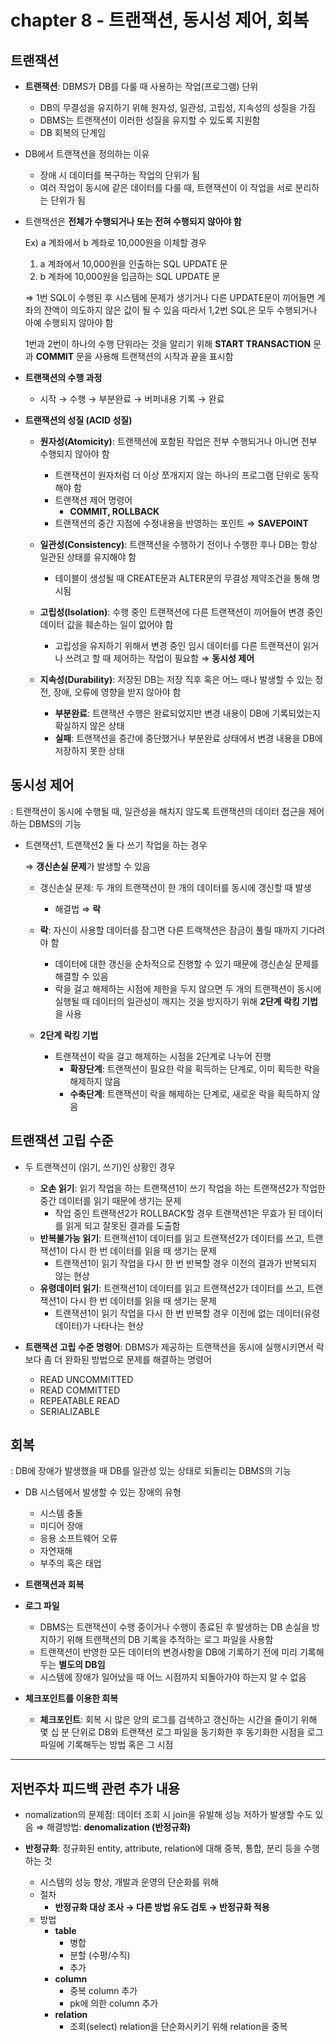 # chapter 8 - 트랜잭션, 동시성 제어, 회복

## 트랜잭션

- **트랜잭션**: DBMS가 DB를 다룰 때 사용하는 작업(프로그램) 단위
    - DB의 무결성을 유지하기 위해 원자성, 일관성, 고립성, 지속성의 성질을 가짐
    - DBMS는 트랜잭션이 이러한 성질을 유지할 수 있도록 지원함
    - DB 회복의 단계임
    
- DB에서 트랜잭션을 정의하는 이유
    - 장애 시 데이터를 복구하는 작업의 단위가 됨
    - 여러 작업이 동시에 같은 데이터를 다룰 때, 트랜잭션이 이 작업을 서로 분리하는 단위가 됨
    
- 트랜잭션은 **전체가 수행되거나 또는 전혀 수행되지 않아야 함**
    
    Ex) a 계좌에서 b 계좌로 10,000원을 이체할 경우
    
    1. a 계좌에서 10,000원을 인출하는 SQL UPDATE 문
    2. b 계좌에 10,000원을 입금하는 SQL UPDATE 문
    
    ⇒ 1번 SQL이 수행된 후 시스템에 문제가 생기거나 다른 UPDATE문이 끼어들면 계좌의 잔액이 의도하지 않은 값이 될 수 있음 따라서 1,2번 SQL은 모두 수행되거나 아예 수행되지 않아야 함
    
    1번과 2번이 하나의 수행 단위라는 것을 알리기 위해 **START TRANSACTION** 문과 **COMMIT** 문을 사용해 트랜잭션의 시작과 끝을 표시함
    
- **트랜잭션의 수행 과정**
    - 시작 → 수행 → 부분완료 → 버퍼내용 기록 → 완료

- **트랜잭션의 성질 (ACID 성질)**
    - **원자성(Atomicity)**: 트랜잭션에 포함된 작업은 전부 수행되거나 아니면 전부 수행되지 않아야 함
        - 트랜잭션이 원자처럼 더 이상 쪼개지지 않는 하나의 프로그램 단위로 동작해야 함
        - 트랜잭션 제어 명령어
            - **COMMIT, ROLLBACK**
        - 트랜잭션의 중간 지점에 수정내용을 반영하는 포인트 ⇒ **SAVEPOINT**
        
    - **일관성(Consistency)**: 트랜잭션을 수행하기 전이나 수행한 후나 DB는 항상 일관된 상태를 유지해야 함
        - 테이블이 생성될 때 CREATE문과 ALTER문의 무결성 제약조건을 통해 명시됨
        
    - **고립성(Isolation)**: 수행 중인 트랜잭션에 다른 트랜잭션이 끼어들어 변경 중인 데이터 값을 훼손하는 일이 없어야 함
        - 고립성을 유지하기 위해서 변경 중인 임시 데이터를 다른 트랜잭션이 읽거나 쓰려고 할 때 제어하는 작업이 필요함 ⇒ **동시성 제어**
        
    - **지속성(Durability)**: 저장된 DB는 저장 직후 혹은 어느 때나 발생할 수 있는 정전, 장애, 오류에 영향을 받지 않아야 함
        - **부분완료**: 트랜잭션 수행은 완료되었지만 변경 내용이 DB에 기록되었는지 확실하지 않은 상태
        - **실패**: 트랜잭션을 중간에 중단했거나 부분완료 상태에서 변경 내용을 DB에 저장하지 못한 상태

## 동시성 제어

: 트랜잭션이 동시에 수행될 때, 일관성을 해치지 않도록 트랜잭션의 데이터 접근을 제어하는 DBMS의 기능

- 트랜잭션1, 트랜잭션2 둘 다 쓰기 작업을 하는 경우
    
    ⇒ **갱신손실 문제**가 발생할 수 있음
    
    - 갱신손실 문제: 두 개의 트랜잭션이 한 개의 데이터를 동시에 갱신할 때 발생
        - 해결법 ⇒ **락**
        
    - **락**: 자신이 사용할 데이터를 잠그면 다른 트랙잭션은 잠금이 풀릴 때까지 기다려야 함
        - 데이터에 대한 갱신을 순차적으로 진행할 수 있기 때문에 갱신손실 문제를 해결할 수 있음
        - 락을 걸고 해제하는 시점에 제한을 두지 않으면 두 개의 트랜잭션이 동시에 실행될 때 데이터의 일관성이 깨지는 것을 방지하기 위해 **2단계 락킹 기법**을 사용
    
    - **2단계 락킹 기법**
        - 트랜잭션이 락을 걸고 해제하는 시점을 2단계로 나누어 진행
            - **확장단계**: 트랜잭션이 필요한 락을 획득하는 단계로, 이미 획득한 락을 해제하지 않음
            - **수축단계**: 트랜잭션이 락을 해제하는 단계로, 새로운 락을 획득하지 않음
            

## 트랜잭션 고립 수준

- 두 트랜잭션이 (읽기, 쓰기)인 상황인 경우
    - **오손 읽기**: 읽기 작업을 하는 트랜잭션1이 쓰기 작업을 하는 트랜잭션2가 작업한 중간 데이터를 읽기 때문에 생기는 문제
        - 작업 중인 트랜잭션2가 ROLLBACK할 경우 트랜잭션1은 무효가 된 데이터를 읽게 되고 잘못된 결과를 도출함
    - **반복불가능 읽기**: 트랜잭션1이 데이터를 읽고 트랜잭션2가 데이터를 쓰고, 트랜잭션1이 다시 한 번 데이터를 읽을 때 생기는 문제
        - 트랜잭션1이 읽기 작업을 다시 한 번 반복할 경우 이전의 결과가 반복되지 않는 현상
    - **유령데이터 읽기**: 트랜잭션1이 데이터를 읽고 트랜잭션2가 데이터를 쓰고, 트랜잭션1이 다시 한 번 데이터를 읽을 때 생기는 문제
        - 트랜잭션1이 읽기 작업을 다시 한 번 반복할 경우 이전에 없는 데이터(유령 데이터)가 나타나는 현상

- **트랜잭션 고립 수준 명령어**: DBMS가 제공하는 트랜잭션을 동시에 실행시키면서 락보다 좀 더 완화된 방법으로 문제를 해결하는 명령어
    - READ UNCOMMITTED
    - READ COMMITTED
    - REPEATABLE READ
    - SERIALIZABLE

## 회복

: DB에 장애가 발생했을 때 DB를 일관성 있는 상태로 되돌리는 DBMS의 기능

- DB 시스템에서 발생할 수 있는 장애의 유형
    - 시스템 충돌
    - 미디어 장애
    - 응용 소프트웨어 오류
    - 자연재해
    - 부주의 혹은 태업

- **트랜잭션과 회복**

- **로그 파일**
    - DBMS는 트랜잭션이 수행 중이거나 수행이 종료된 후 발생하는 DB 손실을 방지하기 위해 트랜잭션의 DB 기록을 추적하는 로그 파일을 사용함
    - 트랜잭션이 반영한 모든 데이터의 변경사항을 DB에 기록하기 전에 미리 기록해두는 **별도의 DB임**
    - 시스템에 장애가 일어났을 때 어느 시점까지 되돌아가야 하는지 알 수 없음

- **체크포인트를 이용한 회복**
    - **체크포인트**: 회복 시 많은 양의 로그를 검색하고 갱신하는 시간을 줄이기 위해 몇 십 분 단위로 DB와 트랜잭션 로그 파일을 동기화한 후 동기화한 시점을 로그 파일에 기록해두는 방법 혹은 그 시점

---

## 저번주차 피드백 관련 추가 내용

- nomalization의 문제점: 데이터 조회 시 join을 유발해 성능 저하가 발생할 수도 있음
⇒ 해결방법: **denomalization (반정규화)**

- **반정규화**: 정규화된 entity, attribute, relation에 대해 중복, 통합, 분리 등을 수행하는 것
    - 시스템의 성능 향상, 개발과 운영의 단순화를 위해
    - 절차
        - **반정규화 대상 조사 → 다른 방법 유도 검토 → 반정규화 적용**
    - 방법
        - **table**
            - 병합
            - 분할 (수평/수직)
            - 추가
        - **column**
            - 중복 column 추가
            - pk에 의한 column 추가
        - **relation**
            - 조회(select) relation을 단순화시키기 위해 relation을 중복